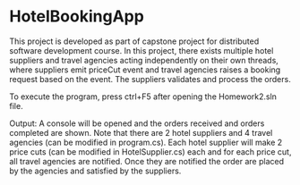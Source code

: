 # HotelBookingApp
This project is developed as part of capstone project for distributed software development course. In this project, there exists multiple hotel suppliers and travel agencies acting independently on their own threads, where suppliers emit priceCut event and travel agencies raises a booking request based on the event. The suppliers validates and process the orders.


To execute the program, press ctrl+F5 after opening the Homework2.sln file.

Output:
A console will be opened and the orders received and orders completed are shown.
Note that there are 2 hotel suppliers and 4 travel agencies (can be modified in program.cs).
Each hotel supplier will make 2 price cuts (can be modified in HotelSupplier.cs) each and for each price cut, all travel agencies are notified.
Once they are notified the order are placed by the agencies and satisfied by the suppliers.
